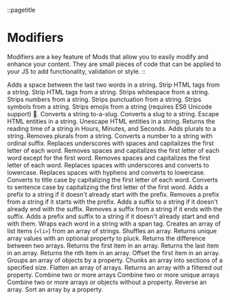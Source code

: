 ::pagetitle
# Modifiers
Modifiers are a key feature of Mods that allow you to easily modify and enhance your content. They are small pieces of code that can be applied to your JS to add functionality, validation or style.
::

Adds a space between the last two words in a string.
Strip HTML tags from a string.
Strip HTML tags from a string.
Strips whitespace from a string.
Strips numbers from a string.
Strips punctuation from a string.
Strips symbols from a string.
Strips emojis from a string (requires ES6 Unicode support) 🦊.
Converts a string to-a-slug.
Converts a slug to a string.
Escape HTML entities in a string.
Unescape HTML entities in a string.
Returns the reading time of a string in Hours, Minutes, and Seconds.
Adds plurals to a string.
Removes plurals from a string.
Converts a number to a string with ordinal suffix.
Replaces underscores with spaces and capitalizes the first letter of each word.
Removes spaces and capitalizes the first letter of each word except for the first word.
Removes spaces and capitalizes the first letter of each word.
Replaces spaces with underscores and converts to lowercase.
Replaces spaces with hyphens and converts to lowercase.
Converts to title case by capitalizing the first letter of each word.
Converts to sentence case by capitalizing the first letter of the first word.
Adds a prefix to a string if it doesn't already start with the prefix.
Removes a prefix from a string if it starts with the prefix.
Adds a suffix to a string if it doesn't already end with the suffix.
Removes a suffix from a string if it ends with the suffix.
Adds a prefix and suffix to a string if it doesn't already start and end with them.
Wraps each word in a string with a span tag.
Creates an array of list items (`<li>`) from an array of strings.
Shuffles an array.
Returns unique array values with an optional property to pluck.
Returns the difference between two arrays.
Returns the first item in an array.
Returns the last item in an array.
Returns the nth item in an array.
Offset the first item in an array.
Groups an array of objects by a property.
Chunks an array into sections of a specified size.
Flatten an array of arrays.
Returns an array with a filtered out property.
Combine two or more arrays
Combine two or more unique arrays
Combine two or more arrays or objects without a property.
Reverse an array.
Sort an array by a property.
